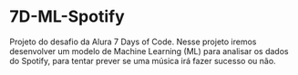# 7D-ML-Spotify
Projeto do desafio da Alura 7 Days of Code. Nesse projeto iremos desenvolver um modelo de Machine Learning (ML) para analisar os dados do Spotify, para tentar prever se uma música irá fazer sucesso ou não.
